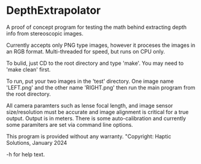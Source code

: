 # DepthExtrapolator
A proof of concept program for testing the math behind extracting depth info from stereoscopic images.

Currently accepts only PNG type images, however it proceses the images in an RGB format.
Multi-threaded for speed, but runs on CPU only.

To bulid, just CD to the root directory and type 'make'. You may need to 'make clean' first.

To run, put your two images in the 'test' directory. One image name 'LEFT.png' and the other name 'RIGHT.png' then run the main program from the root directory.

All camera paramters such as lense focal length, and image sensor size/resolution must be accurate and image alignment is critical for a true output. Output is in meters. There is some auto-calibration and currently some paramiters are set via command line options.

This program is provided without any warranty.
"Copyright: Haptic Solutions, January 2024

-h for help text.

